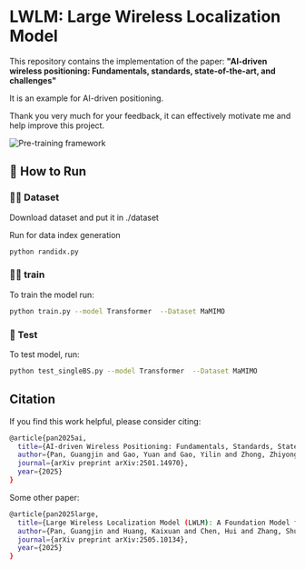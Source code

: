 # LWLM: Large Wireless Localization Model

This repository contains the implementation of the paper:  **"AI-driven wireless positioning: Fundamentals, standards, state-of-the-art, and challenges"**  

It is an example for AI-driven positioning.

Thank you very much for your feedback, it can effectively motivate me and help improve this project.



![Pre-training framework](image.png)


## 🔧 How to Run

### 🏋️‍♂️ Dataset
Download dataset and put it in ./dataset

Run for data index generation
```bash
python randidx.py
```

### 🏋️‍♂️ train

To train the model run:
```bash
python train.py --model Transformer  --Dataset MaMIMO
```


### 🎯 Test

To test model, run:
```bash
python test_singleBS.py --model Transformer  --Dataset MaMIMO
```



##  Citation

If you find this work helpful, please consider citing:
```bash
@article{pan2025ai,
  title={AI-driven Wireless Positioning: Fundamentals, Standards, State-of-the-art, and Challenges},
  author={Pan, Guangjin and Gao, Yuan and Gao, Yilin and Zhong, Zhiyong and Yang, Xiaoyu and Guo, Xinyu and Xu, Shugong},
  journal={arXiv preprint arXiv:2501.14970},
  year={2025}
}
```

Some other paper:
```bash
@article{pan2025large,
  title={Large Wireless Localization Model (LWLM): A Foundation Model for Positioning in 6G Networks},
  author={Pan, Guangjin and Huang, Kaixuan and Chen, Hui and Zhang, Shunqing and H{\"a}ger, Christian and Wymeersch, Henk},
  journal={arXiv preprint arXiv:2505.10134},
  year={2025}
}
```